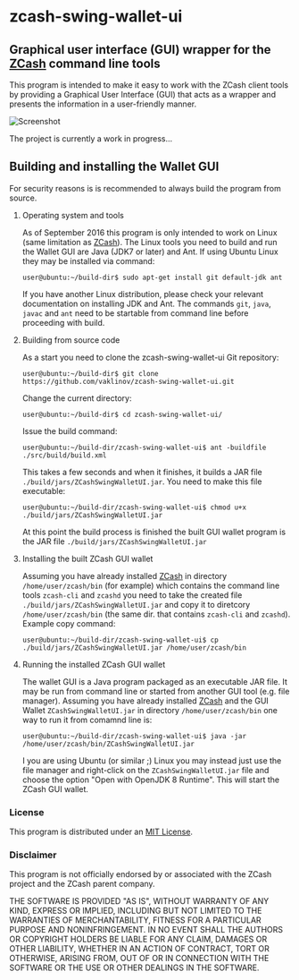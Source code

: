 # zcash-swing-wallet-ui

## Graphical user interface (GUI) wrapper for the [ZCash](https://z.cash/) command line tools

This program is intended to make it easy to work with the ZCash client tools
by providing a Graphical User Interface (GUI) that acts as a wrapper and 
presents the information in a user-friendly manner.

![Screenshot](https://github.com/vaklinov/zcash-swing-wallet-ui/raw/master/docs/ZCashWallet.png "Main Window")


The project is currently a work in progress...

## Building and installing the Wallet GUI

For security reasons is is recommended to always build the program from source. 

1. Operating system and tools

   As of September 2016 this program is only intended to work on Linux (same limitation as [ZCash](https://z.cash/)). The Linux tools you need to build and run the Wallet GUI are Java (JDK7 or later) and Ant. If using Ubuntu Linux they may be installed via command: 
   ```
   user@ubuntu:~/build-dir$ sudo apt-get install git default-jdk ant
   ``` 
   If you have another Linux distribution, please check your relevant documentation on installing JDK and Ant. The commands `git`, `java`, `javac` and `ant` need to be startable from command line before proceeding with build.

2. Building from source code

   As a start you need to clone the zcash-swing-wallet-ui Git repository:
   ```
   user@ubuntu:~/build-dir$ git clone https://github.com/vaklinov/zcash-swing-wallet-ui.git
   ```
   Change the current directory:
   ```
   user@ubuntu:~/build-dir$ cd zcash-swing-wallet-ui/
   ```
   Issue the build command:
   ```
   user@ubuntu:~/build-dir/zcash-swing-wallet-ui$ ant -buildfile ./src/build/build.xml
   ```
   This takes a few seconds and when it finishes, it builds a JAR file `./build/jars/ZCashSwingWalletUI.jar`. You need to make this file executable:
   ```
   user@ubuntu:~/build-dir/zcash-swing-wallet-ui$ chmod u+x ./build/jars/ZCashSwingWalletUI.jar
   ```
   At this point the build process is finished the built GUI wallet program is the JAR file `./build/jars/ZCashSwingWalletUI.jar`

3. Installing the built ZCash GUI wallet

   Assuming you have already installed [ZCash](https://z.cash/) in directory `/home/user/zcash/bin` (for example) which contains the command line tools `zcash-cli` and `zcashd` you need to take the created file `./build/jars/ZCashSwingWalletUI.jar` and copy it to diretcory `/home/user/zcash/bin` (the same dir. that contains `zcash-cli` and `zcashd`). Example copy command:
   ```
   user@ubuntu:~/build-dir/zcash-swing-wallet-ui$ cp ./build/jars/ZCashSwingWalletUI.jar /home/user/zcash/bin
   ```

3. Running the installed ZCash GUI wallet

   The wallet GUI is a Java program packaged as an executable JAR file. It may be run from command line or started from another GUI tool (e.g. file manager). Assuming you have already installed [ZCash](https://z.cash/) and the GUI Wallet `ZCashSwingWalletUI.jar` in directory `/home/user/zcash/bin` one way to run it from comamnd line is:
   ```
   user@ubuntu:~/build-dir/zcash-swing-wallet-ui$ java -jar /home/user/zcash/bin/ZCashSwingWalletUI.jar
   ```
   I you are using Ubuntu (or similar ;) Linux you may instead just use the file manager and right-click on the `ZCashSwingWalletUI.jar` file and choose the option "Open with OpenJDK 8 Runtime". This will start the ZCash GUI wallet.



### License
This program is distributed under an [MIT License](https://github.com/vaklinov/zcash-swing-wallet-ui/raw/master/LICENSE).

### Disclaimer
This program is not officially endorsed by or associated with the ZCash project and the ZCash parent company.

THE SOFTWARE IS PROVIDED "AS IS", WITHOUT WARRANTY OF ANY KIND, EXPRESS OR
IMPLIED, INCLUDING BUT NOT LIMITED TO THE WARRANTIES OF MERCHANTABILITY,
FITNESS FOR A PARTICULAR PURPOSE AND NONINFRINGEMENT. IN NO EVENT SHALL THE
AUTHORS OR COPYRIGHT HOLDERS BE LIABLE FOR ANY CLAIM, DAMAGES OR OTHER
LIABILITY, WHETHER IN AN ACTION OF CONTRACT, TORT OR OTHERWISE, ARISING FROM,
OUT OF OR IN CONNECTION WITH THE SOFTWARE OR THE USE OR OTHER DEALINGS IN THE
SOFTWARE.